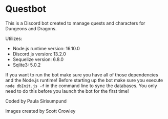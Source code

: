 # Questbot

This is a Discord bot created to manage quests and characters for Dungeons and Dragons.

Utilizes: 
- Node.js runtime version: 16.10.0
- Discord.js version: 13.2.0
- Sequelize version: 6.8.0
- Sqlite3: 5.0.2
    
If you want to run the bot make sure you have all of those dependencies and the Node.js runtime!
Before starting up the bot make sure you execute
    ```node dbInit.js -f```
in the command line to sync the databases. You only need to do this before you launch the bot for the first time!

Coded by Paula Sirisumpund

Images created by Scott Crowley
